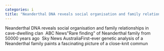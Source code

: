```yaml
---
categories: i
title: "Neanderthal DNA reveals social organisation and family relationships in cavedwelling clan  ABC News"
---
```

Neanderthal DNA reveals social organisation and family relationships in cave-dwelling clan&nbsp;&nbsp;ABC News"Rare finding" of Neanderthal family from 50000 years ago&nbsp;&nbsp;Sky News AustraliaFirst-ever genetic analysis of a Neanderthal family paints a fascinating picture of a close-knit commun